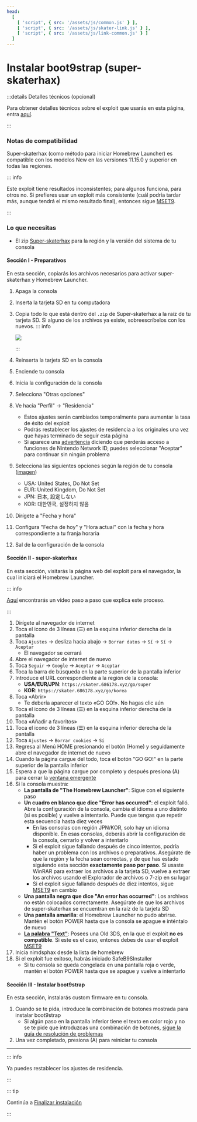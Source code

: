 ```yaml
---
head:
  [
    [ 'script', { src: '/assets/js/common.js' } ],
    [ 'script', { src: '/assets/js/skater-link.js' } ],
    [ 'script', { src: '/assets/js/link-common.js' } ]
  ]
---
```


# Instalar boot9strap (super-skaterhax)

:::details Detalles técnicos (opcional)

Para obtener detalles técnicos sobre el exploit que usarás en esta página, entra [aquí](https://github.com/zoogie/super-skaterhax).

:::

### Notas de compatibilidad

Super-skaterhax (como método para iniciar Homebrew Launcher) es compatible con los modelos New en las versiones 11.15.0 y superior en todas las regiones.

::: info

Este exploit tiene resultados inconsistentes; para algunos funciona, para otros no. Si prefieres usar un exploit más consistente (cuál podría tardar más, aunque tendrá el mismo resultado final), entonces sigue [MSET9](installing-boot9strap-\(mset9\)).

:::

### Lo que necesitas

- El zip [Super-skaterhax](https://skater.nintendohomebrew.com) para la región y la versión del sistema de tu consola

#### Sección I - Preparativos

En esta sección, copiarás los archivos necesarios para activar super-skaterhax y Homebrew Launcher.

1. Apaga la consola

2. Inserta la tarjeta SD en tu computadora

3. Copia todo lo que está dentro del `.zip` de Super-skaterhax a la raíz de tu tarjeta SD. Si alguno de los archivos ya existe, sobreescríbelos con los nuevos.
    ::: info

    ![](/images/screenshots/skaterhax/skater-root-layout.png)

    :::

4. Reinserta la tarjeta SD en la consola

5. Enciende tu consola

6. Inicia la configuración de la consola

7. Selecciona "Otras opciones"

8. Ve hacia "Perfil" -> "Residencia"
    - Estos ajustes serán cambiados temporalmente para aumentar la tasa de éxito del exploit
    - Podrás restablecer los ajustes de residencia a los originales una vez que hayas terminado de seguir esta página
    - Si aparece una [advertencia](/images/screenshots/skaterhax/country-change-notice.png) diciendo que perderás acceso a funciones de Nintendo Network ID, puedes seleccionar "Aceptar" para continuar sin ningún problema

9. Selecciona las siguientes opciones según la región de tu consola ([imagen](/images/screenshots/skaterhax/skater-lang.png))
    - USA: United States, Do Not Set
    - EUR: United Kingdom, Do Not Set
    - JPN: 日本, 設定しない
    - KOR: 대한민국, 설정하지 않음

10. Dirígete a "Fecha y hora"

11. Configura "Fecha de hoy" y "Hora actual" con la fecha y hora correspondiente a tu franja horaria

12. Sal de la configuración de la consola

#### Sección II - super-skaterhax

En esta sección, visitarás la página web del exploit para el navegador, la cual iniciará el Homebrew Launcher.

::: info

[Aquí](https://www.youtube.com/watch?v=DEcZB72vJts) encontrarás un vídeo paso a paso que explica este proceso.

:::

1. Dirígete al navegador de internet
2. Toca el icono de 3 líneas (☰) en la esquina inferior derecha de la pantalla
3. Toca `Ajustes` -> desliza hacia abajo -> `Borrar datos` -> `Sí` -> `Sí` -> `Aceptar`
    - El navegador se cerrará
4. Abre el navegador de internet de nuevo
5. Toca `Seguir` -> `Google` -> `Aceptar` -> `Aceptar`
6. Toca la barra de búsqueda en la parte superior de la pantalla inferior
7. Introduce el URL correspondiente a la región de la consola:
    - **USA/EUR/JPN**: `https://skater.686178.xyz/go/super`
    - **KOR**: `https://skater.686178.xyz/go/korea`
8. Toca «Abrir»
    - Te debería aparecer el texto «GO GO!». No hagas clic aún
9. Toca el icono de 3 líneas (☰) en la esquina inferior derecha de la pantalla
10. Toca «Añadir a favoritos»
11. Toca el icono de 3 líneas (☰) en la esquina inferior derecha de la pantalla
12. Toca `Ajustes` -> `Borrar cookies` -> `Sí`
13. Regresa al Menú HOME presionando el botón (Home) y seguidamente abre el navegador de internet de nuevo
14. Cuando la página cargue del todo, toca el botón "GO GO!" en la parte superior de la pantalla inferior
15. Espera a que la página cargue por completo y después presiona (A) para cerrar la [ventana emergente](/images/screenshots/skaterhax/skater-popup.png)
16. Si la consola muestra:
    - **La pantalla de "The Homebrew Launcher"**: Sigue con el siguiente paso
    - **Un cuadro en blanco que dice "Error has occurred"**: el exploit falló. Abre la configuración de la consola, cambia el idioma a uno distinto (si es posible) y vuelve a intentarlo. Puede que tengas que repetir esta secuencia hasta diez veces
        - En las consolas con región JPN/KOR, solo hay un idioma disponible. En esas consolas, deberás abrir la configuración de la consola, cerrarlo y volver a intentarlo
        - Si el exploit sigue fallando después de cinco intentos, podría haber un problema con los archivos o preparativos. Asegúrate de que la región y la fecha sean correctas, y de que has estado siguiendo esta sección **exactamente paso por paso**. Si usaste WinRAR para extraer los archivos a la tarjeta SD, vuelve a extraer los archivos usando el Explorador de archivos o 7-zip en su lugar
        - Si el exploit sigue fallando después de diez intentos, sigue [MSET9](installing-boot9strap-\(mset9\)) en cambio
    - **Una pantalla negra que dice "An error has occurred"**: Los archivos no están colocados correctamente. Asegúrate de que los archivos de super-skaterhax se encuentran en la raíz de la tarjeta SD
    - **Una pantalla amarilla**: el Homebrew Launcher no pudo abrirse. Mantén el botón POWER hasta que la consola se apague e inténtalo de nuevo
    - **[La palabra "Text"](/images/screenshots/skaterhax/skater-old3ds.png)**: Posees una Old 3DS, en la que el exploit **no es compatible**. Si este es el caso, entones debes de usar el exploit [MSET9](installing-boot9strap-\(mset9\))
17. Inicia nimdsphax desde la lista de homebrew
18. Si el exploit fue exitoso, habrás iniciado SafeB9SInstaller
    - Si tu consola se queda congelada en una pantalla roja o verde, mantén el botón POWER hasta que se apague y vuelve a intentarlo

#### Sección III - Instalar boot9strap

En esta sección, instalarás custom firmware en tu consola.

1. Cuando se te pida, introduce la combinación de botones mostrada para instalar boot9strap
    - Si algún paso en la pantalla inferior tiene el texto en color rojo y no se te pide que introduzcas una combinación de botones, [sigue la guía de resolución de problemas](troubleshooting-super-skaterhax)
2. Una vez completado, presiona (A) para reiniciar tu consola

<!--@include: ./_include/configure-luma3ds.md -->

<!--@include: ./_include/luma3ds-installed-note.md -->

___

::: info

Ya puedes restablecer los ajustes de residencia.

:::

::: tip

Continúa a [Finalizar instalación](finalizing-setup)

:::
